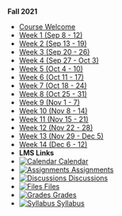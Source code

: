 **Fall 2021**

- [Course Welcome](213/course-welcome)
- [Week 1 (Sep 8 - 12)](213/week-01)
- [Week 2 (Sep 13 - 19)](213/week-02)
- [Week 3 (Sep 20 - 26)](213/week-03)
- [Week 4 (Sep 27 - Oct 3)](213/week-04)
- [Week 5 (Oct 4 - 10)](213/week-05)
- [Week 6 (Oct 11 - 17)](213/week-06)
- [Week 7 (Oct 18 - 24)](213/week-07)
- [Week 8 (Oct 25 - 31)](213/week-08)
- [Week 9 (Nov 1 - 7)](213/week-09)
- [Week 10 (Nov 8 - 14)](213/week-10)
- [Week 11 (Nov 15 - 21)](213/week-11)
- [Week 12 (Nov 22 - 28)](213/week-12)
- [Week 13 (Nov 29 - Dec 5)](213/week-13)
- [Week 14 (Dec 6 - 12)](213/week-14)
- **LMS Links**
 - [![Calendar](https://icongr.am/fontawesome/calendar.svg?size=16&color=6D6F71) Calendar](https://canvas.sfu.ca/calendar)
 - [![Assignments](https://icongr.am/fontawesome/pencil.svg?size=16&color=6D6F71) Assignments](https://canvas.sfu.ca/courses/64326/assignments)
 - [![Discussions](https://icongr.am/fontawesome/comments-o.svg?size=16&color=6D6F71) Discussions](https://canvas.sfu.ca/courses/64326/discussion_topics)
 - [![Files](https://icongr.am/fontawesome/folder.svg?size=16&color=6D6F71) Files](https://canvas.sfu.ca/courses/64326/files)
 - [![Grades](https://icongr.am/fontawesome/calculator.svg?size=16&color=6D6F71) Grades](https://canvas.sfu.ca/courses/64326/gradebook)
 - [![Syllabus](https://icongr.am/fontawesome/list.svg?size=16&color=6D6F71) Syllabus](https://canvas.sfu.ca/courses/64326/assignments/syllabus)  

<br>

<style>
  :root {

    --link-color: #CC0633;
    --link-text-decoration: none;
    --link-text-decoration--hover: underline;

  }

  body .pagination-item-title {
      color: #CC0633;
  }

  .markdown-section  #docsify-darklight-theme {
      visibility: visible;
  }

</style>
